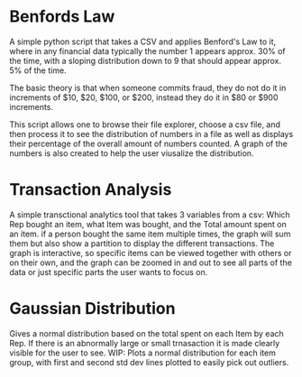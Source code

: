 # Benfords Law

A simple python script that takes a CSV and applies Benford's Law to it, where in any financial data typically the number 1 appears approx. 30% of the time, with a sloping distribution down to 9 that should appear approx. 5% of the time. 

The basic theory is that when someone commits fraud, they do not do it in increments of $10, $20, $100, or $200, instead they do it in $80 or $900 increments. 

This script allows one to browse their file explorer, choose a csv file, and then process it to see the distribution of numbers in a file as well as displays their percentage of the overall amount of numbers counted. 
A graph of the numbers is also created to help the user viusalize the distribution. 

# Transaction Analysis

A simple transctional analytics tool that takes 3 variables from a csv: Which Rep bought an item, what Item was bought, and the Total amount spent on an item. if a person bought the same item multiple times, the graph will sum them but also show a partition to display the different transactions. 
The graph is interactive, so specific items can be viewed together with others or on their own, and the graph can be zoomed in and out to see all parts of the data or just specific parts the user wants to focus on. 

# Gaussian Distribution

Gives a normal distribution based on the total spent on each Item by each Rep. If there is an abnormally large or small trnasaction it is made clearly visible for the user to see. WIP: Plots a normal distribution for each item group, with first and second std dev lines plotted to easily pick out outliers. 
